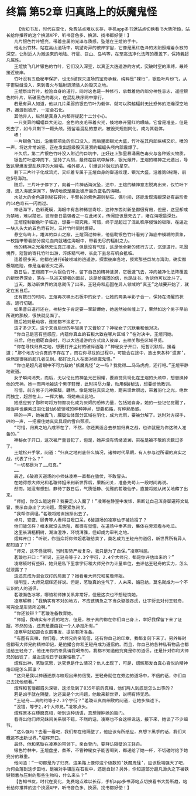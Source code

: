 # 终篇 第52章 归真路上的妖魔鬼怪
        【告知书友，时代在变化，免费站点难以长存，手机app多书源站点切换看书大势所趋，站长给你推荐的这个换源APP，听书音色多、换源、找书都好使！】
       几片银色竹叶锃亮，带着金属的光泽与质感，坠落在王煊的手中。
       他走出竹林，站在高山道场中，眺望奇异的彼岸宇宙，它像是黑红色泽的太阳照耀着永寂的深空，让附近人为搬运来的地陆、行星、巨山、岛屿等，在至高法净化法阵的覆盖下，保持着超凡属性。
       王煊放飞几片银色的竹叶，它们没入深空，以真正大逍遥游的方式，突破时空的束缚，最终接近彼岸。
       竹叶没有五色秘甲保护，也无6破寂灭道场的宝舟承载，纯粹是“裸行”，银色叶片纷飞，从宇宙裂缝没入，来到毒火与辐射涟漪骇人的毁灭之地。
       王煊祭出竹叶，检验自身的道行，同时这也是一种修行，承载着他的部分神性意志，遥控银色的叶片，斩破黑色的毒火，在混乱秩序网中穿行。
       若是有异人知道，他以几片柔弱的银色竹叶为载体，就可以跨越辐射无比恐怖的浩瀚深空地界，遨游到彼岸，一定会石化。
       其他异人，纵然是真身入内都得提起十二分小心。
       一只变异的蝙蝠巨大无边，金色的皮毛带着火光，倏地睁开猩红的眼睛，它曾是准圣，但是死去了，如今只剩下一颗头颅，残留着混乱的意识，被毁灭规则同化，成为其载体。
       哧！
       一片银色飞出，沿着颈项处的伤口没入，而后里面银光大盛，竹叶在其内部纵横交织，噗的一声，将这非常凶狂、正在发出超级毁灭涟漪的蝙蝠头颅内部震爆了。
       不久后，第二片银色竹叶没入附近的巨坑中，正好赶上那里暴涌黑色毒火与各种毁灭物质。
       银色竹叶逆冲而下，坚持了片刻，最终在巨坑中解体，银光爆开，王煊的精神之光遁出，导致这里爆发混乱秩序的大崩塌，格外瘆人，引爆这片破烂的星空。
       剩下三片叶子化成流光，交织着专属于王煊自身的御道纹理，银光大盛，沿着第8秘路，前往5号海沟。
       随后，三片叶子停下了，向着一片神话海沉坠，途中，王煊的精神意志脱离出来，仅竹叶下潜，进入海底深渊下，确切地说是接近彼岸最负盛名的海眼。
       水盆大的金色道则秘石碎片，手臂长的紫色道则秘石，偶尔间，还能发现海眼深处有最珍贵的14色奇石一闪而过。
       神话海下，色彩斑斓，海眼中有各种稀世奇珍，这种东西对新圣都很有用，但是，这里却成为禁地，难以踏足。彼岸昔日最强者之一在此闭关，传闻应该是死去了，堵在海眼最深处。
       王煊控制银色叶子临近，想要一窥究竟，可惜，终于是超过了混乱秩序侵蚀的极限，在逼近一块人头大的五色奇石时，三片竹叶同时爆碎。
       悬空岛屿上，雄浑的巨山之巅，王煊回过神来，他借助银色竹叶看到了海底中模糊的景象，一枚指甲带着部分腐烂血肉就堵住海眼中，带着无尽的辐射之力。
       他的精神之光虽然无法真正接近，但是没有气馁，这是他全新的修行方式，沉淀道行，巩固境界，短暂的寄托竹叶出游，淬炼精气神，长此下去总有机会抵临。
       连着很多天，他都在进行6破领域的逍遥游，探索彼岸各地，摸索那些巨坑与海沟，确实都极端危险，像是连着毁灭之源。
       数日后，王煊摘下一片银色竹叶，留下自己的精神涟漪，它极速飞去，冲向被净化法阵覆盖的新世界深处，落在一队巡天使者的面前，这是给庙固的信，也是战书，告诉他可以比斗了。
       当天，轰动新世界的消息就传了出来，王轻舟和庙固在异人领域的“真王”之战要开始了，就定在五日后。
       还有数日的时间，王煊再次唤出石板中的女子，让她的两条半影子合一，保持在清醒的状态，进行切磋。
       如果昔日道行还在，神秘女子肯定要一掌斩爆他，她居然被纠缠上了，果然如这个男子早前所说的那般，很快就见面了。
       随后她则是动容，连她都不淡定了。
       这才多少天，这个来自后世的年轻男子又晋阶了？神秘女子沉默着和他对决。
       “你自己是否有些感应，内蕴你真血的石板大致在哪片区域？”在对决中，王煊问她。
       日后，他在磨砺自身时，可以大逍遥游的方式出入彼岸，去相关那些区域寻觅。
       “你在寻找归真之地，想要打开尘封的破碎道路？”神秘女子开口，短暂沉默后，接着道：“那个地方也许真的不存在了，而在你寻找的过程中，可能会在途中，放出来各种‘遗害’，纵然是很强的超凡者见到，都好比凡人在面对妖魔鬼怪。”
       “你也是超凡者眼中不可力敌的‘妖魔鬼怪’之一吗？我觉得……马马虎虎，还行吧。”王煊平静地说道。
       女子瞬间消失，而后，无以伦比的神圣光芒照耀，要直觉具现化在王煊的头颅中，想替换掉他的元神。她一而再地被这个男子轻慢，此时拼尽力量，动用6破秘法，想要给他教训。
       可惜，前方男子元神朦胧，翩然，像是常驻真实之地，距离现世很远，带着羽化之光，绝世而独立，超然在上，一挥大袖，将她击出此地。
       她感应到了那种可将万物都羽化成为灰烬的恐怖力量，包括她自身，她的一些记忆觉醒了，她当年也摸索过羽化登仙6破领域的种种神异，想要拓路，有种熟悉感。
       砰的一声，她被震飞，朦胧仙体部分区域在羽化，成为光雨，要被分解了。这时对方探手，砰的一声，一把攥住她真实具现的雪白颈项。
       “可惜，归真之地八成不在了，不然，你还真适合去参加归真之战，也许就是为你这种人准备的。”
       神秘女子开口，这次被严重冒犯了，但是，她并没有情绪波澜，实在是被不敬的次数过多了。
       王煊松开手掌，问道：“归真之地到底什么情况，诸神时代早期，有人参与过所谓的真实之战，代表了什么？”
       “一切都是为了……归真。”
       ……
       最近，6破寂灭道场的小师妹凌寒一直都在蛰伏，不敢冒头。
       在她得悉大师兄和茗璇师姐来到新世界后，果断闭关，准备先苟上一段时间再说。
       然而，她没有想到，静待了数日后，气质恬静、优雅的茗璇仙子，直接将她从闭关地薅了出来。
       “师姐，你怎么能这样？我要走火入魔了！”凌寒在静室中发怵，果断让自己浑身御道符文乱冒，表示自身出了大问题，需要紧急闭关。
       “我帮你调理。”茗璇将她直接拎出去了。
       卓月、安盛、顾青等人看得目瞪口呆，6破道场的凌寒仙子被拾掇了？
       他们能怎样？根本就没去劝阻，都很有觉悟，在道场中奉茶后，集体在旁观看与吃瓜。
       这里长满梧桐树，湖泊澄净，环境清雅，但却成为审判之地。
       熠辉开口：“听说，你当众将你师姐茗璇给卖了，莫名成为王轻舟的道侣，新世界所有异人都知道了？”
       “师兄，这不怪我啊，当时形势严峻复杂，我只是为了自保。”凌寒叫屈。
       茗璇也开口：“听说，王轻舟等于2.3个宇衍，2.4个大师兄，都是你评估出来的？”
       凌寒顿时有些麻，她只是私下里拿宇衍和大师兄作为计量单位，去评估王轻舟的实力，怎么就泄露了？
       这还真成为混合双打的局面了？她看着大师兄和茗璇师姐。
       很明显，大师兄熠辉还好说。但是，茗璇真的生气了，人未来，婚已结，莫名就成为一个不认识的人的道侣。
       茗璇面色冰寒，哪怕和师妹关系非常好，但是这次也不想轻饶她。
       凌寒解释：“我确实有不对的地方，不应该情急之下当众驱狼吞虎，让宇衍去对付王轻舟，可完全是形势所迫啊。”
       “你还狡辩？”茗璇准备教育她。
       “师姐，我确实有不妥的地方，但是，根子真的都在你们自己身上，幸好我保留下来了证据，不然的话，还真是要由我一个人承担所有。”
       凌寒早就知道会东窗事发，提前有所准备。
       “有图有真相，你们看，大师兄的亲笔信，还有你自己的印章，我都复刻下来了。另外每封信都有大师兄的精神印记，是他撮合你和王轻舟成为道侣的。而且，你自己的各种私有物品也都送给王轻舟了，他还用你的茶具请我喝茶的。我都不知道他究竟是你的道侣，还是针对你和大师兄的凶徒了，最近这段日子我害怕极了。”
       熠辉出神，茗璇沉思，这究竟是什么情况？仇人出现了，可是，熠辉那发自真心喜悦的精神烙印是怎么回事？
       “这只是我以神通还原与映现出来的信笺，王轻舟就住在旁边的道场中，不信的话，你们自己去找他细看。”
       熠辉和茗璇都眉头深锁，这涉及到了835年前的真相，他们两人到底是怎么出事的？
       若是凶手就在隔壁，这还真是个大问题，他敢来新世界，说明有恃无恐。
       “王轻舟……真的约等于2.3个宇衍？”茗璇认真而细致的问道，让她多描述下。
       “没错，等于2.4个大师兄。”凌寒点头。
       熠辉原本在琢磨真相，听到这种话语，真想弹肿她的脑门。
       看得出他们师兄妹间关系很不错，不然的话，凌寒也不会这样说话，接下来，她谈了不少细节。
       “这么强吗？去看一看吧，我们都在他隔壁了，他应该有所感应，真想下黑手的话，我们大概逃不出新世界。”熠辉开口。
       最终，他和茗璇在凌寒的带领下，亲自登门，要拜访隔壁的王轻舟。
       银色竹林中，王煊盘坐，煮茶，不管神秘女子能否喝到，都递给了她一杯，不切磋时给予她充分的尊重。
       他问道：“一切都是为了归真，这条路上像你这个级数的‘妖魔鬼怪’，应该极端强大了吧，为何会落到这步田地，是被对手镇压在石板中，还是自封？另外，你知道部分超凡源头之下被铁链锁着与压制的那些生物吗，什么来头？”
       【告知书友，时代在变化，免费站点难以长存，手机app多书源站点切换看书大势所趋，站长给你推荐的这个换源APP，听书音色多、换源、找书都好使！】